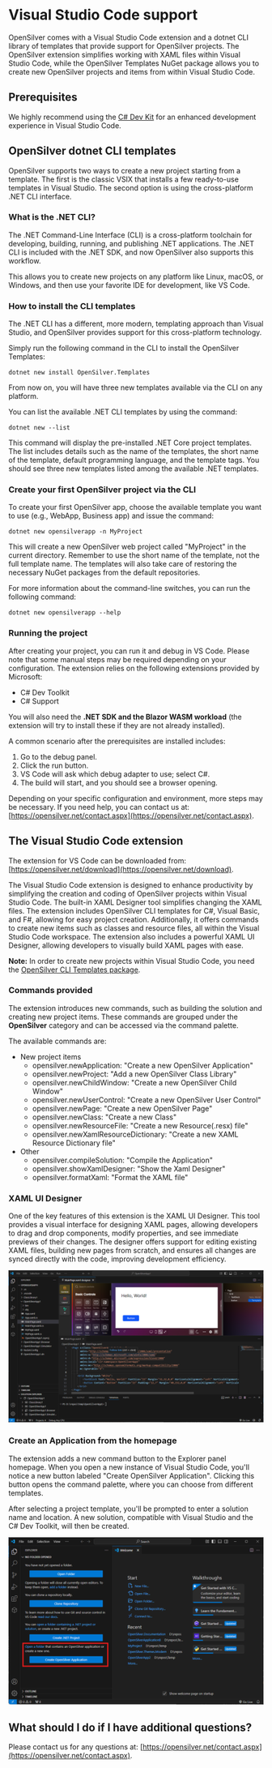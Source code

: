 # Visual Studio Code support

OpenSilver comes with a Visual Studio Code extension and a dotnet CLI library of templates that provide support for OpenSilver projects.
The OpenSilver extension simplifies working with XAML files within Visual Studio Code, while the OpenSilver Templates NuGet package allows you to create new OpenSilver projects and items from within Visual Studio Code.

## Prerequisites

We highly recommend using the [C# Dev Kit](https://marketplace.visualstudio.com/items?itemName=ms-dotnettools.csdevkit) for an enhanced development experience in Visual Studio Code.

## OpenSilver dotnet CLI templates

OpenSilver supports two ways to create a new project starting from a template.
The first is the classic VSIX that installs a few ready-to-use templates in Visual Studio.
The second option is using the cross-platform .NET CLI interface.

### What is the .NET CLI?

The .NET Command-Line Interface (CLI) is a cross-platform toolchain for developing, building, running, and publishing .NET applications.
The .NET CLI is included with the .NET SDK, and now OpenSilver also supports this workflow.

This allows you to create new projects on any platform like Linux, macOS, or Windows, and then use your favorite IDE for development, like VS Code.

### How to install the CLI templates

The .NET CLI has a different, more modern, templating approach than Visual Studio, and OpenSilver provides support for this cross-platform technology.

Simply run the following command in the CLI to install the OpenSilver Templates:

```
dotnet new install OpenSilver.Templates
```

From now on, you will have three new templates available via the CLI on any platform.

You can list the available .NET CLI templates by using the command:

```
dotnet new --list
```

This command will display the pre-installed .NET Core project templates.
The list includes details such as the name of the templates, the short name of the template, default programming language, and the template tags.
You should see three new templates listed among the available .NET templates.

### Create your first OpenSilver project via the CLI

To create your first OpenSilver app, choose the available template you want to use (e.g., WebApp, Business app) and issue the command:

```
dotnet new opensilverapp -n MyProject
```

This will create a new OpenSilver web project called "MyProject" in the current directory.
Remember to use the short name of the template, not the full template name.
The templates will also take care of restoring the necessary NuGet packages from the default repositories.

For more information about the command-line switches, you can run the following command:

```
dotnet new opensilverapp --help
```

### Running the project

After creating your project, you can run it and debug in VS Code.
Please note that some manual steps may be required depending on your configuration.
The extension relies on the following extensions provided by Microsoft:

- C# Dev Toolkit
- C# Support

You will also need the **.NET SDK and the Blazor WASM workload** (the extension will try to install these if they are not already installed).

A common scenario after the prerequisites are installed includes:

1. Go to the debug panel.
2. Click the run button.
3. VS Code will ask which debug adapter to use; select C#.
4. The build will start, and you should see a browser opening.

Depending on your specific configuration and environment, more steps may be necessary.
If you need help, you can contact us at: [https://opensilver.net/contact.aspx](https://opensilver.net/contact.aspx).

## The Visual Studio Code extension

The extension for VS Code can be downloaded from: [https://opensilver.net/download](https://opensilver.net/download).

The Visual Studio Code extension is designed to enhance productivity by simplifying the creation and coding of OpenSilver projects within Visual Studio Code.
The built-in XAML Designer tool simplifies changing the XAML files. The extension includes OpenSilver CLI templates for C#, Visual Basic, and F#, allowing for easy project creation.
Additionally, it offers commands to create new items such as classes and resource files, all within the Visual Studio Code workspace. The extension also includes a powerful XAML UI Designer, allowing developers to visually build XAML pages with ease.

**Note:** In order to create new projects within Visual Studio Code, you need the [OpenSilver CLI Templates package](https://www.nuget.org/packages/OpenSilver.Templates).

### Commands provided

The extension introduces new commands, such as building the solution and creating new project items.
These commands are grouped under the **OpenSilver** category and can be accessed via the command palette.

The available commands are:

- New project items
  - opensilver.newApplication: "Create a new OpenSilver Application"
  - opensilver.newProject: "Add a new OpenSilver Class Library"
  - opensilver.newChildWindow: "Create a new OpenSilver Child Window"
  - opensilver.newUserControl: "Create a new OpenSilver User Control"
  - opensilver.newPage: "Create a new OpenSilver Page"
  - opensilver.newClass: "Create a new Class"
  - opensilver.newResourceFile: "Create a new Resource(.resx) file"
  - opensilver.newXamlResourceDictionary: "Create a new XAML Resource Dictionary file"
- Other
  - opensilver.compileSolution: "Compile the Application"
  - opensilver.showXamlDesigner: "Show the Xaml Designer"
  - opensilver.formatXaml: "Format the XAML file"

### XAML UI Designer

One of the key features of this extension is the XAML UI Designer. This tool provides a visual interface for designing XAML pages, allowing developers to drag and drop components, modify properties, and see immediate previews of their changes. The designer offers support for editing existing XAML files, building new pages from scratch, and ensures all changes are synced directly with the code, improving development efficiency.

![VS Code with OpenSilver UI Designer](/images/how-to-topics/VSCodeDesigner.png "VS Code with OpenSilver UI Designer")

### Create an Application from the homepage

The extension adds a new command button to the Explorer panel homepage.
When you open a new instance of Visual Studio Code, you'll notice a new button labeled "Create OpenSilver Application".
Clicking this button opens the command palette, where you can choose from different templates.

After selecting a project template, you'll be prompted to enter a solution name and location.
A new solution, compatible with Visual Studio and the C# Dev Toolkit, will then be created.

![VS Code Homepage with OpenSilver buttons](/images/how-to-topics/VSCodeHomepage.png "Ability to open or create an OpenSilver application from the homepage")

## What should I do if I have additional questions?

Please contact us for any questions at: [https://opensilver.net/contact.aspx](https://opensilver.net/contact.aspx).
